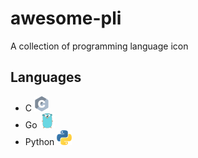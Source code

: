 # awesome-pli

A collection of programming language icon

## Languages

  - C [![c](c-12.svg)](https://en.wikipedia.org/wiki/C_(programming_language))
  - Go [![go](go-12.svg)](https://golang.org/)
  - Python [![python](python-12.svg)](https://www.python.org/)
